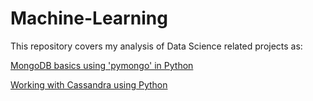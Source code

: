 # Machine-Learning

This repository covers my analysis of Data Science related projects as:

[MongoDB basics using 'pymongo' in Python](http://nbviewer.jupyter.org/github/sinju-pau/Machine-Learning-Miscellaneous-Tasks/blob/master/MongoDBinPython.ipynb)

[Working with Cassandra using Python](http://nbviewer.jupyter.org/github/sinju-pau/Machine-Learning-Miscellaneous-Tasks/blob/master/CassandraInPython.ipynb)
